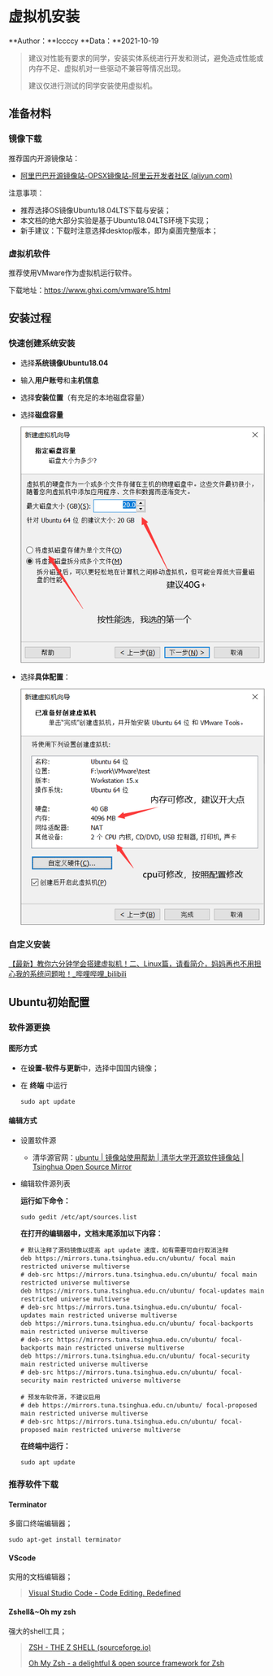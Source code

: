 # 虚拟机安装

**Author：**Iccccy     **Data：**2021-10-19

> 建议对性能有要求的同学，安装实体系统进行开发和测试，避免造成性能或内存不足、虚拟机对一些驱动不兼容等情况出现。
>
> 建议仅进行测试的同学安装使用虚拟机。

## 准备材料

### 镜像下载

推荐国内开源镜像站：

+ [阿里巴巴开源镜像站-OPSX镜像站-阿里云开发者社区 (aliyun.com)](https://developer.aliyun.com/mirror/)

注意事项：

+ 推荐选择OS镜像Ubuntu18.04LTS下载与安装；
+ 本文档的绝大部分实验是基于Ubuntu18.04LTS环境下实现；
+ 新手建议：下载时注意选择desktop版本，即为桌面完整版本；

### 虚拟机软件

推荐使用VMware作为虚拟机运行软件。

下载地址：https://www.ghxi.com/vmware15.html

## 安装过程

### 快速创建系统安装

+ 选择**系统镜像Ubuntu18.04**

+ 输入**用户账号**和**主机信息**

+ 选择**安装位置**（有充足的本地磁盘容量）

+ 选择**磁盘容量**

  ![](虚拟机安装/image-20211019203048931.png)

+ 选择**具体配置**：

  ![](虚拟机安装/image-20211019203331043-16440456934502.png)

### 自定义安装

[【最新】教你六分钟学会搭建虚拟机！二、Linux篇，请看简介，妈妈再也不用担心我的系统问题啦！_哔哩哔哩_bilibili](https://www.bilibili.com/video/BV1oE411A7as?from=search&seid=10792511793982291095&spm_id_from=333.337.0.0)

## Ubuntu初始配置

### 软件源更换

#### 图形方式

+ 在**设置-软件与更新**中，选择中国国内镜像；

+ 在 **终端** 中运行

  ```shell
  sudo apt update
  ```

#### 编辑方式

+ 设置软件源

  + 清华源官网：[ubuntu | 镜像站使用帮助 | 清华大学开源软件镜像站 | Tsinghua Open Source Mirror](https://mirror.tuna.tsinghua.edu.cn/help/ubuntu/)

+ 编辑软件源列表

  **运行如下命令：**

  ```shell
  sudo gedit /etc/apt/sources.list	
  ```

  **在打开的编辑器中，文档末尾添加以下内容：**

  ```shell
  # 默认注释了源码镜像以提高 apt update 速度，如有需要可自行取消注释
  deb https://mirrors.tuna.tsinghua.edu.cn/ubuntu/ focal main restricted universe multiverse
  # deb-src https://mirrors.tuna.tsinghua.edu.cn/ubuntu/ focal main restricted universe multiverse
  deb https://mirrors.tuna.tsinghua.edu.cn/ubuntu/ focal-updates main restricted universe multiverse
  # deb-src https://mirrors.tuna.tsinghua.edu.cn/ubuntu/ focal-updates main restricted universe multiverse
  deb https://mirrors.tuna.tsinghua.edu.cn/ubuntu/ focal-backports main restricted universe multiverse
  # deb-src https://mirrors.tuna.tsinghua.edu.cn/ubuntu/ focal-backports main restricted universe multiverse
  deb https://mirrors.tuna.tsinghua.edu.cn/ubuntu/ focal-security main restricted universe multiverse
  # deb-src https://mirrors.tuna.tsinghua.edu.cn/ubuntu/ focal-security main restricted universe multiverse
  
  # 预发布软件源，不建议启用
  # deb https://mirrors.tuna.tsinghua.edu.cn/ubuntu/ focal-proposed main restricted universe multiverse
  # deb-src https://mirrors.tuna.tsinghua.edu.cn/ubuntu/ focal-proposed main restricted universe multiverse
  ```

  **在终端中运行：**

  ```shell
  sudo apt update
  ```


### 推荐软件下载

#### Terminator

多窗口终端编辑器；

```shell
sudo apt-get install terminator
```

#### VScode

实用的文档编辑器；

> [Visual Studio Code - Code Editing. Redefined](https://code.visualstudio.com/)

#### Zshell&~Oh my zsh

强大的shell工具；

> [ZSH - THE Z SHELL (sourceforge.io)](https://zsh.sourceforge.io/)
>
> [Oh My Zsh - a delightful & open source framework for Zsh](https://ohmyz.sh/)

